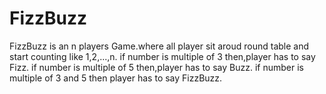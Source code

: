 # FizzBuzz
FizzBuzz is an n players Game.where all player sit aroud round table and start counting like 1,2,...,n.
if number is multiple of 3 then,player has to say Fizz.
if number is multiple of 5 then,player has to say Buzz.
if number is multiple of 3 and 5 then player has to say FizzBuzz.

